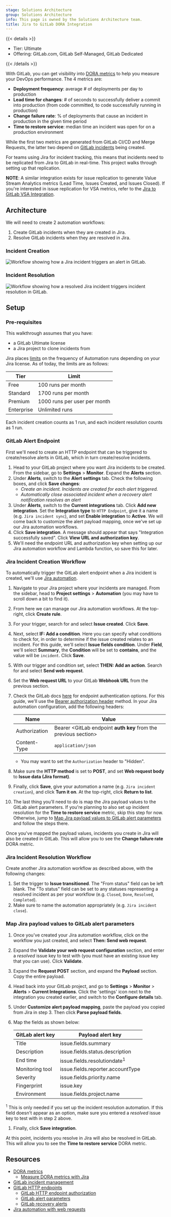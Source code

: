 ```yaml
---
stage: Solutions Architecture
group: Solutions Architecture
info: This page is owned by the Solutions Architecture team.
title: Jira to GitLab DORA Integration
---
```


{{< details >}}

- Tier: Ultimate
- Offering: GitLab.com, GitLab Self-Managed, GitLab Dedicated

{{< /details >}}

With GitLab, you can get visibility into [DORA metrics](../../user/analytics/dora_metrics.md) to help you measure your DevOps performance. The 4 metrics are:

- **Deployment frequency**: average # of deployments per day to production
- **Lead time for changes**: # of seconds to successfully deliver a commit into production (from code committed, to code successfully running in production)
- **Change failure rate**: % of deployments that cause an incident in production in the given time period
- **Time to restore service**: median time an incident was open for on a production environment

While the first two metrics are generated from GitLab CI/CD and Merge Requests, the latter two depend on [GitLab incidents](../../operations/incident_management/manage_incidents.md) being created.

For teams using Jira for incident tracking, this means that incidents need to be replicated from Jira to GitLab in real-time. This project walks through setting up that replication.

**NOTE**: A similar integration exists for issue replication to generate Value Stream Analytics metrics (Lead Time, Issues Created, and Issues Closed). If you're interested in issue replication for VSA metrics, refer to the [Jira to GitLab VSA Integration](jira_vsa.md).

## Architecture

We will need to create 2 automation workflows:

1. Create GitLab incidents when they are created in Jira.
1. Resolve GitLab incidents when they are resolved in Jira.

### Incident Creation

![Workflow showing how a Jira incident triggers an alert in GitLab.](img/jira_dora_creation_flow_v18_1.png)

### Incident Resolution

![Workflow showing how a resolved Jira incident triggers incident resolution in GitLab.](img/jira_dora_resolution_flow_v18_1.png)

## Setup

### Pre-requisites

This walkthrough assumes that you have:

- a GitLab Ultimate license
- a Jira project to clone incidents from

Jira places [limits](https://www.atlassian.com/software/jira/pricing) on the frequency of Automation runs depending on your Jira license. As of today, the limits are as follows:

| **Tier**   | **Limit**                    |
|------------|------------------------------|
| Free       | 100 runs per month           |
| Standard   | 1700 runs per month          |
| Premium    | 1000 runs per user per month |
| Enterprise | Unlimited runs               |

Each incident creation counts as 1 run, and each incident resolution counts as 1 run.

### GitLab Alert Endpoint

First we'll need to create an HTTP endpoint that can be triggered to create/resolve alerts in GitLab, which in turn create/resolve incidents.

1. Head to your GitLab project where you want Jira incidents to be created. From the sidebar, go to **Settings** > **Monitor**. Expand the **Alerts** section.
1. Under **Alerts**, switch to the **Alert settings** tab. Check the following boxes, and click **Save changes**:
   - _Create an incident. Incidents are created for each alert triggered._
   - _Automatically close associated incident when a recovery alert notification resolves an alert_
1. Under **Alerts**, switch to the **Current integrations** tab. Click **Add new integration**. Set the **Integration type** to `HTTP Endpoint`, give it a name (e.g. `Jira incident sync`), and set **Enable integration** to **Active**. We will come back to customize the alert payload mapping, once we've set up our Jira automation workflows.
1. Click **Save integration**. A message should appear that says "Integration successfully saved". Click **View URL and authorization key**.
1. We'll need the endpoint URL and authorization key when setting up our Jira automation workflow and Lambda function, so save this for later.

### Jira Incident Creation Workflow

To automatically trigger the GitLab alert endpoint when a Jira incident is created, we'll use [Jira automation](https://community.atlassian.com/t5/Jira-articles/Automation-for-Jira-Send-web-request-using-Jira-REST-API/ba-p/1443828).

1. Navigate to your Jira project where your incidents are managed. From the sidebar, head to **Project settings** > **Automation** (you may have to scroll down a bit to find it).
1. From here we can manage our Jira automation workflows. At the top-right, click **Create rule**.
1. For your trigger, search for and select **Issue created**. Click **Save**.
1. Next, select **IF: Add a condition**. Here you can specify what conditions to check for, in order to determine if the issue created relates to an incident. For this guide, we'll select **Issue fields condition**. Under **Field**, we'll select **Summary**, the **Condition** will be set to **contains**, and the value will be `incident`. Click **Save**.
1. With our trigger and condition set, select **THEN: Add an action**. Search for and select **Send web request**.
1. Set the **Web request URL** to your GitLab **Webhook URL** from the previous section.
1. Check the GitLab docs [here](../../operations/incident_management/integrations.md#authorization) for endpoint authentication options. For this guide, we'll use the [Bearer authorization header](../../operations/incident_management/integrations.md#bearer-authorization-header) method. In your Jira automation configuration, add the following headers:

    | Name | Value |
    | ------ | ------ |
    | Authorization | Bearer \<GitLab endpoint **auth key** from the previous section\> |
    | Content-Type | `application/json` |

    - You may want to set the `Authorization` header to "Hidden".
1. Make sure the **HTTP method** is set to **POST**, and set **Web request body** to **Issue data (Jira format)**.
1. Finally, click **Save**, give your automation a name (e.g. `Jira incident creation`), and click **Turn it on**. At the top-right, click **Return to list**.
1. The last thing you'll need to do is map the Jira payload values to the GitLab alert parameters. If you're planning to also set up incident resolution for the **Time to restore service** metric, skip this step for now. Otherwise, jump to [Map Jira payload values to GitLab alert parameters](#map-jira-payload-values-to-gitlab-alert-parameters) and follow the steps there.

Once you've mapped the payload values, incidents you create in Jira will also be created in GitLab. This will allow you to see the **Change failure rate** DORA metric.

### Jira Incident Resolution Workflow

Create another Jira automation workflow as described above, with the following changes:

1. Set the trigger to **Issue transitioned**. The "From status" field can be left blank. The "To status" field can be set to any statuses representing a resolved incident as per your workflow (e.g. `Closed`, `Done`, `Resolved`, `Completed`).
1. Make sure to name the automation appropriately (e.g. `Jira incident close`).

### Map Jira payload values to GitLab alert parameters

1. Once you've created your Jira automation workflow, click on the workflow you just created, and select **Then: Send web request**.
1. Expand the **Validate your web request configuration** section, and enter a *resolved* issue key to test with (you must have an existing issue key that you can use). Click **Validate**.
1. Expand the **Request POST** section, and expand the **Payload** section. Copy the entire payload.
1. Head back into your GitLab project, and go to **Settings** > **Monitor** > **Alerts** > **Current Integrations**. Click the 'settings' icon next to the integration you created earlier, and switch to the **Configure details** tab.
1. Under **Customize alert payload mapping**, paste the payload you copied from Jira in step 3. Then click **Parse payload fields**.
1. Map the fields as shown below:

    | GitLab alert key | Payload alert key |
    | ------ | ------ |
    | Title | issue.fields.summary |
    | Description | issue.fields.status.description |
    | End time | issue.fields.resolutiondate<sup>1</sup> |
    | Monitoring tool | issue.fields.reporter.accountType |
    | Severity | issue.fields.priority.name |
    | Fingerprint | issue.key |
    | Environment | issue.fields.project.name |

<sup>1</sup> This is only needed if you set up the incident resolution automation. If this field doesn't appear as an option, make sure you entered a *resolved* issue key to test with in step 2 above.

1. Finally, click **Save integration**.

At this point, incidents you resolve in Jira will also be resolved in GitLab. This will allow you to see the **Time to restore service** DORA metric.

## Resources

- [DORA metrics](../../user/analytics/dora_metrics.md)
  - [Measure DORA metrics with Jira](../../user/analytics/dora_metrics.md#with-jira)
- [GitLab incident management](../../operations/incident_management/manage_incidents.md)
- [GitLab HTTP endpoints](../../operations/incident_management/integrations.md#alerting-endpoints)
  - [GitLab HTTP endpoint authorization](../../operations/incident_management/integrations.md#authorization)
  - [GitLab alert parameters](../../operations/incident_management/integrations.md#customize-the-alert-payload-outside-of-gitlab)
  - [GitLab recovery alerts](../../operations/incident_management/integrations.md#recovery-alerts)
- [Jira automation with web requests](https://community.atlassian.com/t5/Jira-articles/Automation-for-Jira-Send-web-request-using-Jira-REST-API/ba-p/1443828)
